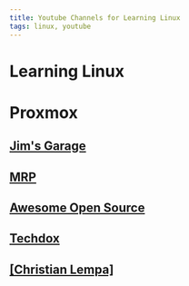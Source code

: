 ```yaml
---
title: Youtube Channels for Learning Linux
tags: linux, youtube
---
```


# Learning Linux

# Proxmox

## [Jim's Garage](https://www.youtube.com/@Jims-Garage/videos)

## [MRP](https://www.youtube.com/@MRPtech/videos)

## [Awesome Open Source](https://www.youtube.com/@AwesomeOpenSource/videos)

## [Techdox](https://www.youtube.com/@Techdox/videos)  

## [[Christian Lempa]](https://www.youtube.com/@christianlempa/videos)